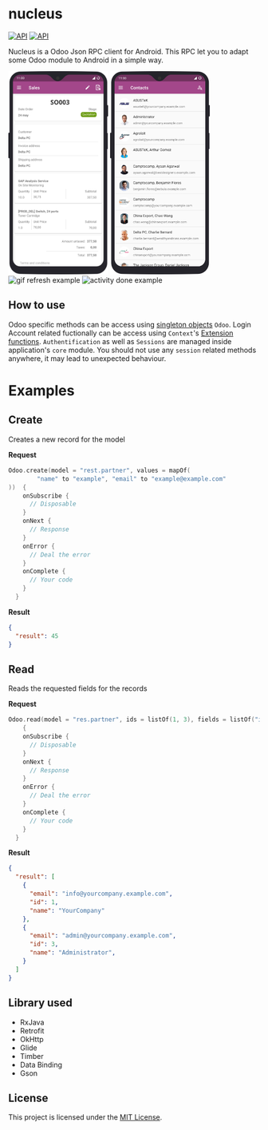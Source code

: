 # nucleus
[![API](https://img.shields.io/badge/API-17%2B-%234CC93C.svg)](https://android-arsenal.com/api?level=17)
[![API](https://img.shields.io/apm/l/vim-mode.svg)](http://opensource.org/licenses/MIT)

Nucleus is a Odoo Json RPC client for Android. This RPC let you to adapt some Odoo module to Android in a simple way.

<p float="left">
<img src="https://raw.githubusercontent.com/miguel-domatix/nucleus/master/android/doc/sales.png"  alt="sale image example" width="200"/>

<img src="https://raw.githubusercontent.com/miguel-domatix/nucleus/master/android/doc/contactos-1.png" alt="contacts image example" width="200"/>

<img src="https://raw.githubusercontent.com/miguel-domatix/nucleus/master/android/doc/Peek%2028-05-2019%2012-34.gif" alt="gif refresh example" width="200"/>

<img src="https://raw.githubusercontent.com/miguel-domatix/nucleus/master/android/doc/Peek%2028-05-2019%2012-36.gif" alt="activity done example" width="200"/>
</p>

## How to use

Odoo specific methods can be access using [singleton objects](https://kotlinlang.org/docs/reference/object-declarations.html#object-declarations) `Odoo`.
Login Account related fuctionally can be access using `Context`'s [Extension functions](https://kotlinlang.org/docs/reference/extensions.html#extension-functions).
`Authentification` as well as `Sessions` are managed inside application's `core` module. You should not use any `session` related methods anywhere, it may lead to unexpected behaviour.

# Examples

## Create

Creates a new record for the model

**Request**
```kotlin
Odoo.create(model = "rest.partner", values = mapOf(
        "name" to "example", "email" to "example@example.com"
))  {
    onSubscribe {
      // Disposable
    }
    onNext {
      // Response
    }
    onError {
      // Deal the error
    }
    onComplete {
      // Your code
    }
  }
```

**Result**
```Json
{
  "result": 45
}
```

## Read

Reads the requested fields for the records

**Request**
```kotlin
Odoo.read(model = "res.partner", ids = listOf(1, 3), fields = listOf("id", "name", "email"))
    {
    onSubscribe {
      // Disposable
    }
    onNext {
      // Response
    }
    onError {
      // Deal the error
    }
    onComplete {
      // Your code
    }
  }
  ```
  **Result**
  ```Json
  {
    "result": [
      {
        "email": "info@yourcompany.example.com",
        "id": 1,
        "name": "YourCompany"
      },
      {
        "email": "admin@yourcompany.example.com",
        "id": 3,
        "name": "Administrator",
      }
    ]
  }
```

## Library used

- RxJava
- Retrofit
- OkHttp
- Glide
- Timber
- Data Binding
- Gson

## License

This project is licensed under the [MIT License](http://opensource.org/licenses/MIT).
